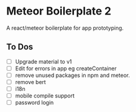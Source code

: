 # Meteor Boilerplate 2

A react/meteor boilerplate for app prototyping.

## To Dos

- [ ] Upgrade material to v1
- [ ] Edit for errors in app eg createContainer
- [ ] remove unused packages in npm and meteor.
- [ ] remove bert
- [ ] i18n
- [ ] mobile compile support
- [ ] password login
